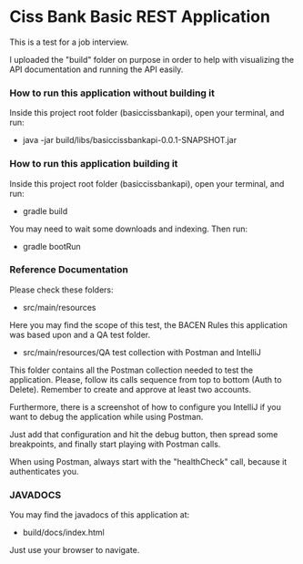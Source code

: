 # Ciss Bank Basic REST Application
This is a test for a job interview.

I uploaded the "build" folder on purpose in order to help with visualizing the API documentation and running the API easily. 

### How to run this application without building it
Inside this project root folder (basiccissbankapi), open your terminal, and run:
* java -jar build/libs/basiccissbankapi-0.0.1-SNAPSHOT.jar

### How to run this application building it
Inside this project root folder (basiccissbankapi), open your terminal, and run:
* gradle build

You may need to wait some downloads and indexing. Then run:
* gradle bootRun

### Reference Documentation
Please check these folders:

* src/main/resources

Here you may find the scope of this test, the BACEN Rules this application was based upon and a QA test folder.

* src/main/resources/QA test collection with Postman and IntelliJ

This folder contains all the Postman collection needed to test the application.
Please, follow its calls sequence from top to bottom (Auth to Delete).
Remember to create and approve at least two accounts.

Furthermore, there is a screenshot of how to configure you IntelliJ if you want to debug the application while using Postman.

Just add that configuration and hit the debug button, then spread some breakpoints, and finally start playing with Postman calls.

When using Postman, always start with the "healthCheck" call, because it authenticates you.

### JAVADOCS
You may find the javadocs of this application at:
* build/docs/index.html

Just use your browser to navigate.




